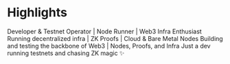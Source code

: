 # Highlights
Developer &amp; Testnet Operator | Node Runner | Web3 Infra Enthusiast Running decentralized infra | ZK Proofs | Cloud &amp; Bare Metal Nodes Building and testing the backbone of Web3 | Nodes, Proofs, and Infra Just a dev running testnets and chasing ZK magic ✨
